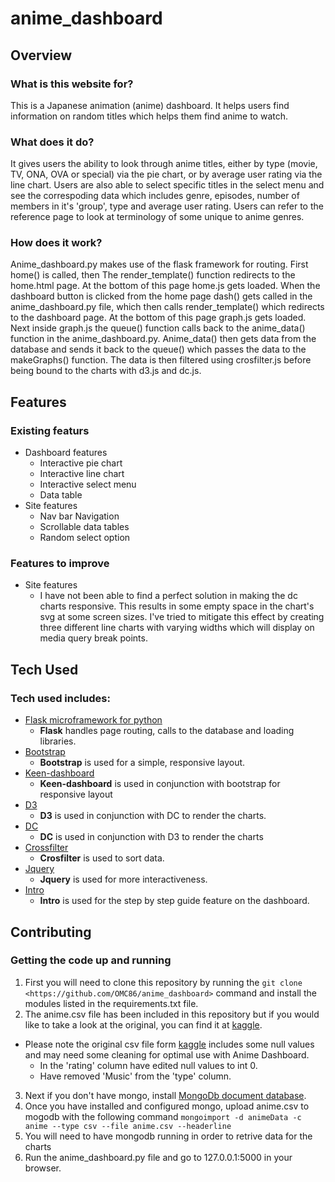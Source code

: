 # anime_dashboard

## Overview

### What is this website for?
This is a Japanese animation (anime) dashboard. It helps users find information on random titles which helps them find anime to watch. 

### What does it do?
It gives users the ability to look through anime titles, either by type (movie, TV, ONA, OVA or special) via the pie chart, or by average user rating via the line chart. Users are also able to select specific titles in the select menu and see the correspoding data which includes genre, episodes, number of members in it's 'group', type and average user rating. Users can refer to the reference page to look at terminology of some unique to anime genres.

### How does it work?
Anime_dashboard.py makes use of the flask framework for routing. First home() is called, then The render_template() function redirects to the home.html page. At the bottom of this page home.js gets loaded. When the dashboard button is clicked from the home page dash() gets called in the anime_dashboard.py file, which then calls render_template() which redirects to the dashboard page. At the bottom of this page graph.js gets loaded. Next inside graph.js the queue() function calls back to the anime_data() function in the anime_dashboard.py. Anime_data() then gets data from the database and sends it back to the queue() which passes the data to the makeGraphs() function. The data is then filtered using crosfilter.js before being bound to the charts with d3.js and dc.js.

## Features

### Existing featurs
- Dashboard features
   - Interactive pie chart
   - Interactive line chart
   - Interactive select menu
   - Data table
- Site features
   - Nav bar Navigation
   - Scrollable data tables
   - Random select option
 
### Features to improve
- Site features
   - I have not been able to find a perfect solution in making the dc charts responsive. This results in some empty space
   in the chart's svg at some screen sizes. I've tried to mitigate this effect by creating three different line charts with varying widths
   which will display on media query break points.


## Tech Used

### Tech used includes:
- [Flask microframework for python](http://flask.pocoo.org/)
  - **Flask** handles page routing, calls to the database and loading libraries.
- [Bootstrap](http://getbootstrap.com/)
  - **Bootstrap** is used for a simple, responsive layout.
- [Keen-dashboard](https://github.com/keen/dashboards)
  - **Keen-dashboard** is used in conjunction with bootstrap for responsive layout
- [D3](https://d3js.org/)
  - **D3** is used in conjunction with DC to render the charts.
- [DC](https://dc-js.github.io/dc.js/)
  - **DC** is used in conjunction with D3 to render the charts
- [Crossfilter](http://square.github.io/crossfilter/)
  - **Crosfilter** is used to sort data.
- [Jquery](https://jquery.com/)
  - **Jquery** is used for more interactiveness.
- [Intro](http://introjs.com/)
  - **Intro** is used for the step by step guide feature on the dashboard.
## Contributing

### Getting the code up and running
1. First you will need to clone this repository by running the ```git clone <https://github.com/OMC86/anime_dashboard>``` command and install the modules listed in the requirements.txt file.
2. The anime.csv file has been included in this repository but if you would like to take a look at the original, you can find it at [kaggle](https://www.kaggle.com/CooperUnion/anime-recommendations-database).
- Please note the original csv file form [kaggle](https://www.kaggle.com/CooperUnion/anime-recommendations-database) includes some null values and may need some cleaning for optimal use with Anime Dashboard.
    - In the 'rating' column have edited null values to int 0.
    - Have removed 'Music' from the 'type' column.
3. Next if you don't have mongo, install [MongoDb document database](https://www.mongodb.com/download-center#production).
4. Once you have installed and configured mongo, upload anime.csv to mogodb with the following command ```mongoimport -d animeData -c anime --type csv --file anime.csv --headerline```
4. You will need to have mongodb running in order to retrive data for the charts
5. Run the anime_dashboard.py file and go to 127.0.0.1:5000 in your browser.
